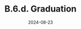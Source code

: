 ---
slug: /pages/vi-policies-for-middlebury-institute-online/vi-b-academic-policies/b-6-unavailability/b-6-d-graduation
title: B.6.d. Graduation
date: 2024-08-23
---